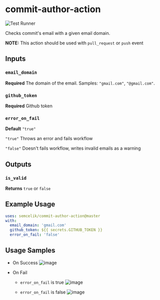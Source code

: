 # commit-author-action

![Test Runner](https://github.com/semcelik/commit-author-action/workflows/Test%20Runner/badge.svg?branch=master)

Checks commit's email with a given email domain.

**NOTE:** This action should be used with `pull_request` or `push` event

## Inputs

### `email_domain`

**Required** The domain of the email. Samples: `"gmail.com"`, `"@gmail.com"`.

### `github_token`

**Required** Github token

### `error_on_fail`

**Default** `"true"`

`"true"` Throws an error and fails workflow

`"false"` Doesn't fails workflow, writes invalid emails as a warning

## Outputs

### `is_valid`

**Returns** `true` or `false`

## Example Usage

```yaml
uses: semcelik/commit-author-action@master
with:
  email_domain: 'gmail.com'
  github_token: ${{ secrets.GITHUB_TOKEN }}
  error_on_fail: 'false'
```

## Usage Samples

- On Success
  ![image](https://user-images.githubusercontent.com/25296714/101996418-31762080-3ce3-11eb-8727-d9fdaac2de70.png)

- On Fail
    - `error_on_fail` is true
      ![image](https://user-images.githubusercontent.com/25296714/101996282-1951d180-3ce2-11eb-8cef-e2c362ae7eb4.png)

    - `error_on_fail` is false
      ![image](https://user-images.githubusercontent.com/25296714/101996335-9ed58180-3ce2-11eb-8335-cc1cccb039e1.png)
